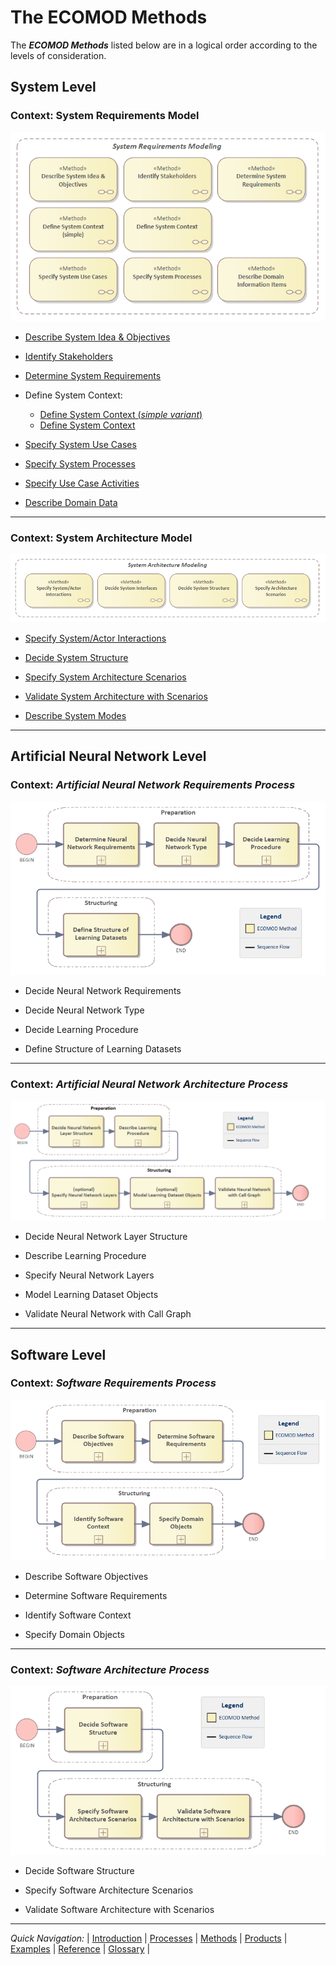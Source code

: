 # The ECOMOD Methods


The **_ECOMOD Methods_** listed below are in a logical order according to the levels of consideration.


## System Level

### Context: System Requirements Model

![Methods System Requirements Modeling](images/en-ecomod-methods-system-requirements-modeling.png)


+ [Describe System Idea & Objectives](method_system-idea-objectives.md)

+ [Identify Stakeholders](method_stakeholders.md)

+ [Determine System Requirements](method_system-requirements.md)

+ Define System Context:
  + [Define System Context (_simple variant_)](method_system-context-simple.md)
  + [Define System Context](method_system-context.md)

+ [Specify System Use Cases](method_system-usecases.md)

+ [Specify System Processes](method_system-processes.md)

+ [Specify Use Case Activities](method_system-usecases-activities.md)

+ [Describe Domain Data](method_domain-data-model.md)

---
### Context: System Architecture Model

![Methods System Architecture Modeling](images/en-ecomod-methods-system-architecture-modeling.png)


+ [Specify System/Actor Interactions](method_system-interactions.md)

+ [Decide System Structure](method_system-architecture.md)

+ [Specify System Architecture Scenarios](method_system-scenarios.md)

+ [Validate System Architecture with Scenarios](method_system-architecture-validation.md)

+ [Describe System Modes](method_system-modes.md)


---
## Artificial Neural Network Level


### Context: _Artificial Neural Network Requirements Process_

![ECOMOD Artificial Neural Network Requirements](images/en-ecomod-process-ann-requirements.png)


+ Decide Neural Network Requirements

+ Decide Neural Network Type

+ Decide Learning Procedure

+ Define Structure of Learning Datasets


---
### Context: _Artificial Neural Network Architecture Process_

![ECOMOD Artificial Neural Network Architecture](images/en-ecomod-process-ann-architecture.png)


+ Decide Neural Network Layer Structure

+ Describe Learning Procedure

+ Specify Neural Network Layers

+ Model Learning Dataset Objects

+ Validate Neural Network with Call Graph


---
## Software Level

### Context: _Software Requirements Process_

![ECOMOD Software Requirements](images/en-ecomod-process-software-requirements.png)


+ Describe Software Objectives

+ Determine Software Requirements

+ Identify Software Context

+ Specify Domain Objects


---
### Context: _Software Architecture Process_

![ECOMOD Software Architecture](images/en-ecomod-process-software-architecture.png)


+ Decide Software Structure

+ Specify Software Architecture Scenarios

+ Validate Software Architecture with Scenarios


---
_Quick Navigation:_ | [Introduction](index.md) | [Processes](processes.md) | [Methods](methods.md) | [Products](products.md) | [Examples](examples.md) | [Reference](quick-reference.md) | [Glossary](glossary.md) |
